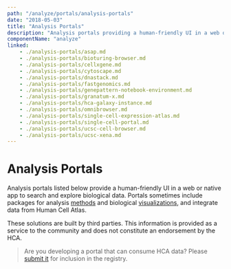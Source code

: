 ```yaml
---
path: "/analyze/portals/analysis-portals"
date: "2018-05-03"
title: "Analysis Portals"
description: "Analysis portals providing a human-friendly UI in a web or native app to search and explore biological data."
componentName: "analyze"
linked:
    - ./analysis-portals/asap.md
    - ./analysis-portals/bioturing-browser.md
    - ./analysis-portals/cellxgene.md
    - ./analysis-portals/cytoscape.md
    - ./analysis-portals/dnastack.md
    - ./analysis-portals/fastgenomics.md
    - ./analysis-portals/genepattern-notebook-environment.md
    - ./analysis-portals/granatum-x.md
    - ./analysis-portals/hca-galaxy-instance.md
    - ./analysis-portals/omnibrowser.md
    - ./analysis-portals/single-cell-expression-atlas.md
    - ./analysis-portals/single-cell-portal.md
    - ./analysis-portals/ucsc-cell-browser.md
    - ./analysis-portals/ucsc-xena.md
---
```


# Analysis Portals

Analysis portals listed below provide a human-friendly UI in a web or native app to search and explore biological data.  Portals sometimes include packages for analysis [methods](/analyze/methods) and biological [visualizations](/analyze/visualization), and integrate data from Human Cell Atlas.

These solutions are built by third parties. This information is provided as a service to the community and does not constitute an endorsement by the HCA.

>Are you developing a portal that can consume HCA data? Please [submit it](/contribute/analysis-tools-registry) for inclusion in the registry.
